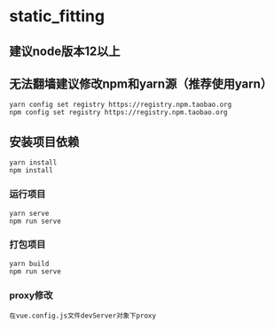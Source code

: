 # static_fitting

## 建议node版本12以上

## 无法翻墙建议修改npm和yarn源（推荐使用yarn）
```
yarn config set registry https://registry.npm.taobao.org
npm config set registry https://registry.npm.taobao.org
```


## 安装项目依赖
```
yarn install
npm install
```

### 运行项目
```
yarn serve
npm run serve
```

### 打包项目
```
yarn build
npm run serve
```

### proxy修改
```
在vue.config.js文件devServer对象下proxy
```